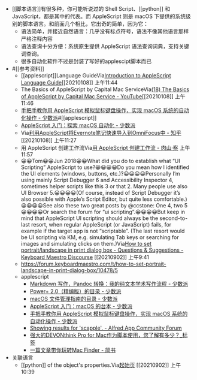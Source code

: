 - [[脚本语言]]有很多种，你可能听说过的 Shell Script、[[python]] 和 JavaScript，都是其中的代表。而 AppleScript 则是 macOS 下提供的系统级别的脚本语言。和前面几个相比，它出奇的简单，因为它：
    - 语法简单，并接近自然语言：几乎没有标点符号，语法不像其他语言那样严格注释内容
    - 语法查询十分方便：系统原生提供 AppleScript 语法查询词典，支持关键词查询。
    - 很多自动化软件不过是封装了写好的applescipt脚本而已
- #[[参考资料]]
    - [[applescript]]Language GuideVia[Introduction to AppleScript Language Guide](https://developer.apple.com/library/archive/documentation/AppleScript/Conceptual/AppleScriptLangGuide/introduction/ASLR_intro.html#//apple_ref/doc/uid/TP40000983-CH208-SW1)[[20210108]] 上午11:44
    - The Basics of AppleScript by Capital Mac ServiceVia[(18) The Basics of AppleScript by Capital Mac Service - YouTube](https://www.youtube.com/watch?v=ipWoETCuOXo)[[20210108]] 上午11:46
    - [手把手教你用 AppleScript 模拟鼠标键盘操作，实现 macOS 系统的自动化操作 - 少数派](https://sspai.com/post/43758)#[[applescript]]
    -  [AppleScript 入门：探索 macOS 自动化 - 少数派](https://sspai.com/post/46912) 
    -  Via[利用AppleScript将Evernote笔记快速导入到OmniFocus中 - 知乎](https://zhuanlan.zhihu.com/p/111700412)[[20210108]] 上午11:27
    - 用 AppleScript 创建工作流Via[用 AppleScript 创建工作流 - 肉山·察](https://roshanca.com/2012/applescript-workflow/) 上午11:57
    - 😀😀Tom😀😀Jun 2018😀😀What did you do to establish what “UI Scripting” AppleScript to use?😀😀😀😀Do you mean how I identified the UI elements (windows, buttons, etc.)?😀😀😀😀Personally I’m using mainly Script Debugger 6 and Accessibility Inspector 4, sometimes helper scripts like this 3 or that 2. Many people use also UI Browser 5.😀😀😀😀(Of course, instead of Script Debugger it’s also possible with Apple’s Script Editor, but quite less comfortable.)😀😀😀😀See also these two great posts by @ccstone: One 4, two 5😀😀😀😀Or search the forum for “ui scripting”.😀😀😀😀But keep in mind that AppleScript UI scripting should always be the second-to-last resort, when regular AppleScript (or JavaScript) fails, for example if the target app is not “scriptable”. (The last resort would be UI scripting via KM, e.g. simulating Tab keys or searching for images and simulating clicks on them.)Via[How to set portrait/landscape in print dialog box - Questions & Suggestions - Keyboard Maestro Discourse](https://forum.keyboardmaestro.com/t/how-to-set-portrait-landscape-in-print-dialog-box/10478/5) [[20210902]] 上午9:41
    - https://forum.keyboardmaestro.com/t/how-to-set-portrait-landscape-in-print-dialog-box/10478/5
    - applescript
        - [Markdown 写作，Pandoc 转换：我的纯文本学术写作流程 - 少数派](https://sspai.com/post/64842)
        - [Power+ 2.0（精编版）的目录 - 少数派](https://sspai.com/series/70/list)
        - [macOS 文件管理指南的目录 - 少数派](https://sspai.com/series/76/list)
        - [AppleScript 入门：macOS 的台本 - 少数派](https://sspai.com/post/45368)
        - [手把手教你用 AppleScript 模拟鼠标键盘操作，实现 macOS 系统的自动化操作 - 少数派](https://sspai.com/post/43758)
        - [Showing results for 'scapple'. - Alfred App Community Forum](https://www.alfredforum.com/search/?q=scapple&quick=1)
        - [强大的DEVONthink Pro for Mac作为脚本使用，您了解有多少？_标签](https://www.sohu.com/a/381023178_120268779)
        - [一篇文章带你玩转Mac Finder - 简书](https://www.jianshu.com/p/6505ead00d59)
- 关联语言
    - [[python]] of the object's properties.Via[起始页](favorites://) [[20210902]] 上午10:39
